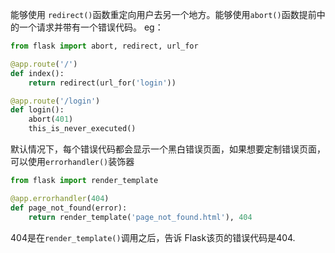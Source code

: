 能够使用 `redirect()`函数重定向用户去另一个地方。能够使用`abort()`函数提前中的一个请求并带有一个错误代码。
eg：

```python
from flask import abort, redirect, url_for

@app.route('/')
def index():
    return redirect(url_for('login'))

@app.route('/login')
def login():
    abort(401)
    this_is_never_executed()
```
默认情况下，每个错误代码都会显示一个黑白错误页面，如果想要定制错误页面，可以使用`errorhandler()`装饰器
```python
from flask import render_template

@app.errorhandler(404)
def page_not_found(error):
    return render_template('page_not_found.html'), 404
```
404是在`render_template()`调用之后，告诉 Flask该页的错误代码是404.